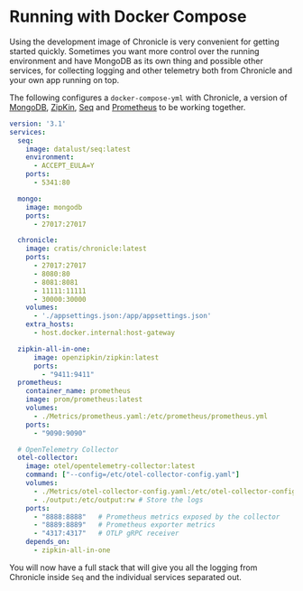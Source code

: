# Running with Docker Compose

Using the development image of Chronicle is very convenient for getting started quickly.
Sometimes you want more control over the running environment and have MongoDB as its own
thing and possible other services, for collecting logging and other telemetry
both from Chronicle and your own app running on top.

The following configures a `docker-compose-yml` with Chronicle, a version of [MongoDB](https://mongodb.com),
[ZipKin](http://zipkin.io), [Seq](https://datalust.co/seq) and [Prometheus](https://prometheus.io) to
be working together.

```yml
version: '3.1'
services:
  seq:
    image: datalust/seq:latest
    environment:
      - ACCEPT_EULA=Y
    ports:
      - 5341:80

  mongo:
    image: mongodb
    ports:
      - 27017:27017

  chronicle:
    image: cratis/chronicle:latest
    ports:
      - 27017:27017
      - 8080:80
      - 8081:8081
      - 11111:11111
      - 30000:30000
    volumes:
      - './appsettings.json:/app/appsettings.json'
    extra_hosts:
      - host.docker.internal:host-gateway

  zipkin-all-in-one:
      image: openzipkin/zipkin:latest
      ports:
        - "9411:9411"
  prometheus:
    container_name: prometheus
    image: prom/prometheus:latest
    volumes:
      - ./Metrics/prometheus.yaml:/etc/prometheus/prometheus.yml
    ports:
      - "9090:9090"

  # OpenTelemetry Collector
  otel-collector:
    image: otel/opentelemetry-collector:latest
    command: ["--config=/etc/otel-collector-config.yaml"]
    volumes:
      - ./Metrics/otel-collector-config.yaml:/etc/otel-collector-config.yaml
      - ./output:/etc/output:rw # Store the logs
    ports:
      - "8888:8888"   # Prometheus metrics exposed by the collector
      - "8889:8889"   # Prometheus exporter metrics
      - "4317:4317"   # OTLP gRPC receiver
    depends_on:
      - zipkin-all-in-one
```

You will now have a full stack that will give you all the logging from Chronicle inside `Seq`
and the individual services separated out.

